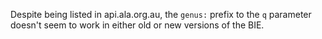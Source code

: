 Despite being listed in api.ala.org.au, the `genus:` prefix to the `q` parameter doesn't seem to work in either old or new versions of the BIE.
